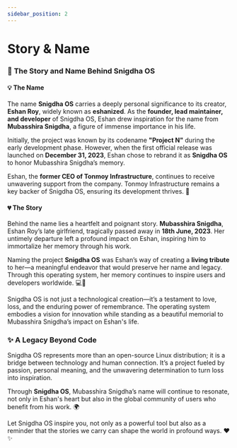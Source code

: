 ```yaml
---
sidebar_position: 2
---
```

# Story & Name

### 🌟 **The Story and Name Behind Snigdha OS**

#### 💡 **The Name**  
The name **Snigdha OS** carries a deeply personal significance to its creator, **Eshan Roy**, widely known as **eshanized**. As the **founder, lead maintainer, and developer** of Snigdha OS, Eshan drew inspiration for the name from **Mubasshira Snigdha**, a figure of immense importance in his life.  

Initially, the project was known by its codename **"Project N"** during the early development phase. However, when the first official release was launched on **December 31, 2023**, Eshan chose to rebrand it as **Snigdha OS** to honor Mubasshira Snigdha’s memory.  

Eshan, the **former CEO of Tonmoy Infrastructure**, continues to receive unwavering support from the company. Tonmoy Infrastructure remains a key backer of Snigdha OS, ensuring its development thrives. 🚀  


#### 💔 **The Story**  
Behind the name lies a heartfelt and poignant story. **Mubasshira Snigdha**, Eshan Roy’s late girlfriend, tragically passed away in **18th June, 2023**. Her untimely departure left a profound impact on Eshan, inspiring him to immortalize her memory through his work.  

Naming the project **Snigdha OS** was Eshan’s way of creating a **living tribute** to her—a meaningful endeavor that would preserve her name and legacy. Through this operating system, her memory continues to inspire users and developers worldwide. 💻💙  

Snigdha OS is not just a technological creation—it’s a testament to love, loss, and the enduring power of remembrance. The operating system embodies a vision for innovation while standing as a beautiful memorial to Mubasshira Snigdha’s impact on Eshan's life.  


### ✨ **A Legacy Beyond Code**  
Snigdha OS represents more than an open-source Linux distribution; it is a bridge between technology and human connection. It’s a project fueled by passion, personal meaning, and the unwavering determination to turn loss into inspiration.  

Through **Snigdha OS**, Mubasshira Snigdha’s name will continue to resonate, not only in Eshan's heart but also in the global community of users who benefit from his work. 🌍  

Let Snigdha OS inspire you, not only as a powerful tool but also as a reminder that the stories we carry can shape the world in profound ways. ❤️✨  
